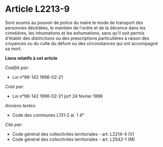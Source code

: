 # Article L2213-9

Sont soumis au pouvoir de police du maire le mode de transport des personnes décédées, le maintien de l'ordre et de la
décence dans les cimetières, les inhumations et les exhumations, sans qu'il soit permis d'établir des distinctions ou des
prescriptions particulières à raison des croyances ou du culte du défunt ou des circonstances qui ont accompagné sa mort.

**Liens relatifs à cet article**

_Codifié par_:

  - Loi n°96-142 1996-02-21

_Créé par_:

  - Loi n°96-142 1996-02-21 jorf 24 février 1996

_Anciens textes_:

  - Code des communes L131-2 al. 1 4°

_Cité par_:

  - Code général des collectivités territoriales - art. L2214-4 (V)
  - Code général des collectivités territoriales - art. L2542-1 (M)
